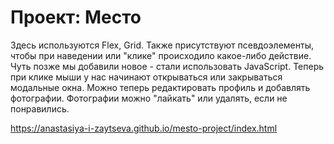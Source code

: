 # Проект: Место


Здесь используются Flex, Grid. Также присутствуют псевдоэлементы, чтобы при наведении или "клике" происходило какое-либо 
действие.
Чуть позже мы добавили новое - стали использовать JavaScript. Теперь при клике мыши у нас начинают открываться или закрываться модальные окна.
Можно теперь редактировать профиль и добавлять фотографии. Фотографии можно "лайкать" или удалять, если не понравились. 


https://anastasiya-i-zaytseva.github.io/mesto-project/index.html
